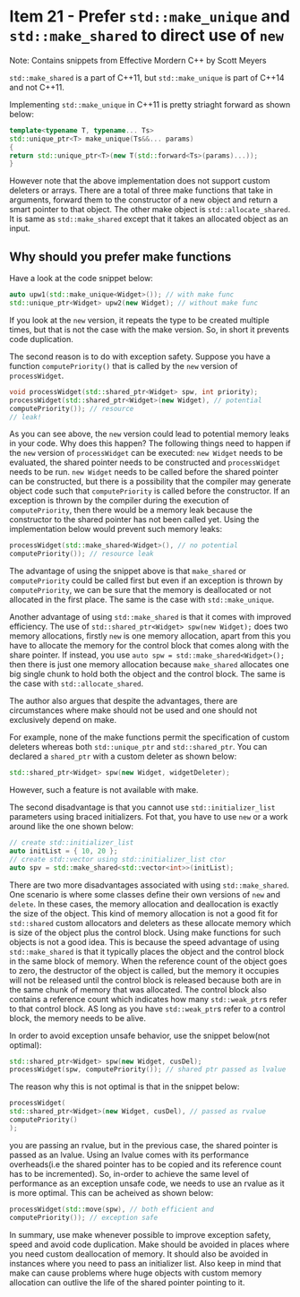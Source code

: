 # Item 21 - Prefer `std::make_unique` and `std::make_shared` to direct use of `new`

Note: Contains snippets from Effective Mordern C++ by Scott Meyers

`std::make_shared` is a part of C++11, but `std::make_unique` is part of C++14 and not C++11.

Implementing `std::make_unique` in C++11 is pretty striaght forward as shown below:

```c++
template<typename T, typename... Ts>
std::unique_ptr<T> make_unique(Ts&&... params)
{
return std::unique_ptr<T>(new T(std::forward<Ts>(params)...));
}
```
However note that the above implementation does not support custom deleters or arrays. There are a total of three make functions that take
in arguments, forward them to the constructor of a new object and return a smart pointer to that object. The other make object is
`std::allocate_shared`. It is same as `std::make_shared` except that it takes an allocated object as an input.

## Why should you prefer make functions

Have a look at the code snippet below:

```c++
auto upw1(std::make_unique<Widget>()); // with make func
std::unique_ptr<Widget> upw2(new Widget); // without make func
```

If you look at the `new` version, it repeats the type to be created multiple times, but that is not the case with the make version. So, 
in short it prevents code duplication.

The second reason is to do with exception safety. Suppose you have a function `computePriority()` that is called by the `new` version of 
`processWidget`.
```c++
void processWidget(std::shared_ptr<Widget> spw, int priority);
processWidget(std::shared_ptr<Widget>(new Widget), // potential
computePriority()); // resource
// leak!
```
As you can see above, the `new` version could lead to potential memory leaks in your code. Why does this happen? The following things 
need to happen if the `new` version of `processWidget` can be executed: `new Widget` needs to be evaluated, the shared pointer needs to 
be constructed and `processWidget` needs to be run. `new Widget` needs to be called before the shared pointer can be constructed, but there
is a possibility that the compiler may generate object code such that `computePriority` is called before the constructor. If an 
exception is thrown by the compiler during the execution of `computePriority`, then there would be a memory leak because
the constructor to the shared pointer has not been called yet. Using the implementation below would prevent such memory leaks:
```c++
processWidget(std::make_shared<Widget>(), // no potential
computePriority()); // resource leak
```
The advantage of using the snippet above is that `make_shared` or `computePriority` could be called first but even if an exception is
thrown by `computePriority`, we can be sure that the memory is deallocated or not allocated in the first place. The same is the case
with `std::make_unique`.

Another advantage of using `std::make_shared` is that it comes with improved efficiency. The use of `std::shared_ptr<Widget> spw(new Widget);` does two memory allocations, firstly `new` is one memory allocation, apart from this you have to allocate the 
memory for the control block that comes along with the share pointer. If instead, you use `auto spw = std::make_shared<Widget>();`
then there is just one memory allocation because `make_shared` allocates one big single chunk to hold both the object and the control
block. The same is the case with `std::allocate_shared`. 

The author also argues that despite the advantages, there are circumstances where make should not be used and one should not exclusively
depend on make.

For example, none of the make functions permit the specification of custom deleters whereas both `std::unique_ptr` and `std::shared_ptr`. You can declared a `shared_ptr` with a custom deleter as shown below:
```c++
std::shared_ptr<Widget> spw(new Widget, widgetDeleter);
```
However, such a feature is not available with make.

The second disadvantage is that you cannot use `std::initializer_list` parameters using braced initializers. Fot that, you have to use 
`new` or a work around like the one shown below:

```c++
// create std::initializer_list
auto initList = { 10, 20 };
// create std::vector using std::initializer_list ctor
auto spv = std::make_shared<std::vector<int>>(initList);
```
There are two more disadvantages associated with using `std::make_shared`. One scenario is where some classes define their own 
versions of `new` and `delete`. In these cases, the memory allocation and deallocation is exactly the size of the object. This 
kind of memory allocation is not a good fit for `std::shared` custom allocators and deleters as these allocate memory which is size of
the object plus the control block. Using make functions for such objects is not a good idea. This is because the speed advantage of
using `std::make_shared` is that it typically places the object and the control block in the same block of memory. When the 
reference count of the object goes to zero, the destructor of the object is called, but the memory it occupies will not be released
until the control block is released because both are in the same chunk of memory that was allocated.
The control block also contains a reference count which indicates how many `std::weak_ptr`s refer to that control block. AS long 
as you have `std::weak_ptr`s refer to a control block, the memory needs to be alive.

In order to avoid exception unsafe behavior, use the snippet below(not optimal):
```c++
std::shared_ptr<Widget> spw(new Widget, cusDel);
processWidget(spw, computePriority()); // shared ptr passed as lvalue
```
The reason why this is not optimal is that in the snippet below:
```c++
processWidget(
std::shared_ptr<Widget>(new Widget, cusDel), // passed as rvalue
computePriority()
);
```
you are passing an rvalue, but in the previous case, the shared pointer is passed as an lvalue. Using an lvalue comes with its
performance overheads(i.e the shared pointer has to be copied and its reference count has to be incremented).
So, in-order to achieve the same level of performance as an exception unsafe code, we needs to use an rvalue as it is more optimal.
This can be acheived as shown below:
```c++
processWidget(std::move(spw), // both efficient and
computePriority()); // exception safe
```

In summary, use make whenever possible to improve exception safety, speed and avoid code duplication. Make should be avoided in places
where you need custom deallocation of memory. It should also be avoided in instances where you need to pass an initializer list. Also keep in mind that make can cause problems where huge objects with custom memory allocation can outlive the life of the shared pointer
pointing to it.
